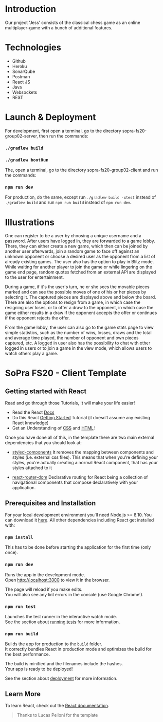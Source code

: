 # Introduction
Our project 'Jess' consists of the classical chess game as an online multiplayer-game with a bunch of additional features.

# Technologies
- Github 
- Heroku
- SonarQube
- Postman
- React JS
- Java
- Websockets
- REST


# Launch & Deployment
For development, first open a terminal, go to the directory sopra-fs20-group02-server, then run the commands:
### `./gradlew build`
### `./gradlew bootRun`

The, open a terminal, go to the directory sopra-fs20-group02-client and run the commands:
### `npm run dev`

For production, do the same, except run `./gradlew build -xtest` instead of `./gradlew build` and run `npm run build` instead of `npm run dev`.

# Illustrations
One can register to be a user by choosing a unique username and a password. After users have logged in, they are forwarded to a game lobby. There, they can either create a new game, which then can be joined by another user afterwards, join a random game to face off against an unknown opponent or choose a desired user as the opponent from a list of already existing games. The user also has the option to play in Blitz mode. While waiting for another player to join the game or while lingering on the game end page, random quotes fetched from an external API are displayed to the user for entertainment.  

During a game, if it's the user's turn, he or she sees the movable pieces marked and can see the possible moves of one of his or her pieces by selecting it. The captured pieces are displayed above and below the board. There are also the options to resign from a game, in which case the resigning user loses, or to offer a draw to the opponent, in which case the game either results in a draw if the opponent accepts the offer or continues if the opponent rejects the offer.  

From the game lobby, the user can also go to the game stats page to view simple statistics, such as the number of wins, losses, draws and the total and average time played, the number of opponent and own pieces captured, etc. A logged in user also has the possibility to chat with other logged in users or to join a game in the view mode, which allows users to watch others play a game.


# SoPra FS20 - Client Template

## Getting started with React

Read and go through those Tutorials, It will make your life easier!

- Read the React [Docs](https://reactjs.org/docs/getting-started.html)
- Do this React [Getting Started](https://reactjs.org/tutorial/tutorial.html) Tutorial (it doesn’t assume any existing React knowledge)
- Get an Understanding of [CSS](http://localhost:3000) and [HTML](https://www.w3schools.com/html/html_intro.asp)!

Once you have done all of this, in the template there are two main external dependencies that you should look at:

- [styled-components](https://www.styled-components.com/docs)
  It removes the mapping between components and styles (i.e. external css files). This means that when you're defining your styles, you're actually creating a normal React component, that has your styles attached to it
* [react-router-dom](https://reacttraining.com/react-router/web/guides/quick-start) Declarative routing for React being a collection of navigational components that compose declaratively with your application. 

<!-- ## IDE Recommendation
As a student, you have the possibility with [JetBrains](https://www.jetbrains.com/student/) to obtain a free individual license and have access to several IDEs. 
We recommend you to use [WebStorm](https://www.jetbrains.com/webstorm/specials/webstorm/webstorm.html?gclid=EAIaIQobChMIyPOj5f723wIVqRXTCh3SKwtYEAAYASAAEgLtMvD_BwE&gclsrc=aw.ds) for your front-end. 
Once you have downloaded and installed it, you can add the following WebStorm plugins: 
> Go to Preferences > Plugins > Browse Repositories and look for: 
* [styled-components](https://plugins.jetbrains.com/plugin/9997-styled-components) (provides coding assistance like CSS Highlighting for Styled Components)
* [prettier](https://plugins.jetbrains.com/plugin/10456-prettier) (a smart code formatter)
* [Material Theme UI](https://plugins.jetbrains.com/plugin/8006-material-theme-ui) (Material Theme for Jetbrains IDEs, allowing a total customization of the IDE including Themes, Color Schemes, Icons and many other features.)

Feel free to use other IDEs (e.g. [VisualStudio](https://code.visualstudio.com/)) if you want.  -->

## Prerequisites and Installation

For your local development environment you'll need Node.js >= 8.10. You can download it [here](https://nodejs.org). All other dependencies including React get installed with:

### `npm install`

This has to be done before starting the application for the first time (only once).

### `npm run dev`

Runs the app in the development mode.<br>
Open [http://localhost:3000](http://localhost:3000) to view it in the browser.

The page will reload if you make edits.<br>
You will also see any lint errors in the console (use Google Chrome!).

### `npm run test`

Launches the test runner in the interactive watch mode.<br>
See the section about [running tests](https://facebook.github.io/create-react-app/docs/running-tests) for more information.

### `npm run build`

Builds the app for production to the `build` folder.<br>
It correctly bundles React in production mode and optimizes the build for the best performance.

The build is minified and the filenames include the hashes.<br>
Your app is ready to be deployed!

See the section about [deployment](https://facebook.github.io/create-react-app/docs/deployment) for more information.

## Learn More

To learn React, check out the [React documentation](https://reactjs.org/).


>Thanks to Lucas Pelloni for the template

